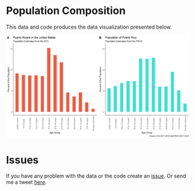 # Population Composition
This data and code produces the data visualization presented below.

![Figure](Rplot3.png)

# Issues
If you have any problem with the data or the code create an [issue](https://github.com/alexisrsantos/population_compositionpr/issues). Or send me a tweet [here](www.twitter.com/appdemography). 
